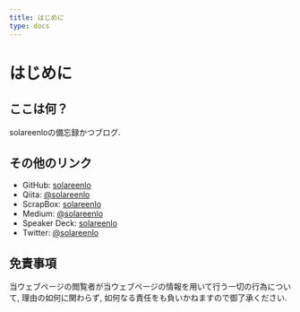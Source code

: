 ```yaml
---
title: はじめに
type: docs
---
```


# はじめに

## ここは何？
solareenloの備忘録かつブログ.

## その他のリンク
- GitHub: [solareenlo](https://github.com/solareenlo)
- Qiita: [@solareenlo](https://qiita.com/solareenlo)
- ScrapBox: [solareenlo](https://scrapbox.io/solareenlo)
- Medium: [@solareenlo](https://medium.com/@solareenlo)
- Speaker Deck: [solareenlo](https://speakerdeck.com/solareenlo)
- Twitter: [@solareenlo](https://twitter.com/solareenlo)

## 免責事項
当ウェブページの閲覧者が当ウェブページの情報を用いて行う一切の行為について, 理由の如何に関わらず, 如何なる責任をも負いかねますので御了承ください.
